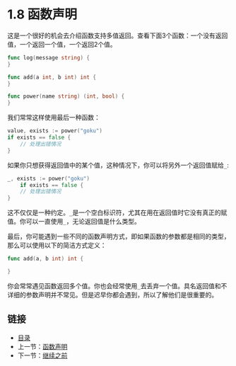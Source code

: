 # 1.8 函数声明

这是一个很好的机会去介绍函数支持多值返回。查看下面3个函数：一个没有返回值，一个返回一个值，一个返回2个值。

```go
func log(message string) {
}

func add(a int, b int) int {
}

func power(name string) (int, bool) {
}
```

我们常常这样使用最后一种函数：

```go
value, exists := power("goku")
if exists == false {
    // 处理出错情况
}
```

如果你只想获得返回值中的某个值，这种情况下，你可以将另外一个返回值赋给`_`:

```go
_, exists := power("goku")
    if exists == false {
    // 处理出错情况
}
```

这不仅仅是一种约定。`_`是一个空白标识符，尤其在用在返回值时它没有真正的赋值。你可以一直使用`_`，无论返回值是什么类型。

最后，你可能遇到一些不同的函数声明方式，即如果函数的参数都是相同的类型，那么可以使用以下的简洁方式定义：

```go
func add(a, b int) int {

}
```

你会常常遇见函数返回多个值。你也会经常使用`_`去丢弃一个值。具名返回值和不详细的参数声明并不常见。但是迟早你都会遇到，所以了解他们是很重要的。

## 链接

- [目录](directory.md)
- 上一节：[函数声明](1.8.md)
- 下一节：[继续之前](1.9.md)